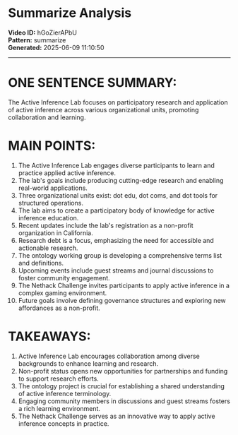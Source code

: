 # Summarize Analysis

**Video ID:** hGoZierAPbU  
**Pattern:** summarize  
**Generated:** 2025-06-09 11:10:50  

---

# ONE SENTENCE SUMMARY:
The Active Inference Lab focuses on participatory research and application of active inference across various organizational units, promoting collaboration and learning.

# MAIN POINTS:
1. The Active Inference Lab engages diverse participants to learn and practice applied active inference.
2. The lab's goals include producing cutting-edge research and enabling real-world applications.
3. Three organizational units exist: dot edu, dot coms, and dot tools for structured operations.
4. The lab aims to create a participatory body of knowledge for active inference education.
5. Recent updates include the lab's registration as a non-profit organization in California.
6. Research debt is a focus, emphasizing the need for accessible and actionable research.
7. The ontology working group is developing a comprehensive terms list and definitions.
8. Upcoming events include guest streams and journal discussions to foster community engagement.
9. The Nethack Challenge invites participants to apply active inference in a complex gaming environment.
10. Future goals involve defining governance structures and exploring new affordances as a non-profit.

# TAKEAWAYS:
1. Active Inference Lab encourages collaboration among diverse backgrounds to enhance learning and research.
2. Non-profit status opens new opportunities for partnerships and funding to support research efforts.
3. The ontology project is crucial for establishing a shared understanding of active inference terminology.
4. Engaging community members in discussions and guest streams fosters a rich learning environment.
5. The Nethack Challenge serves as an innovative way to apply active inference concepts in practice.